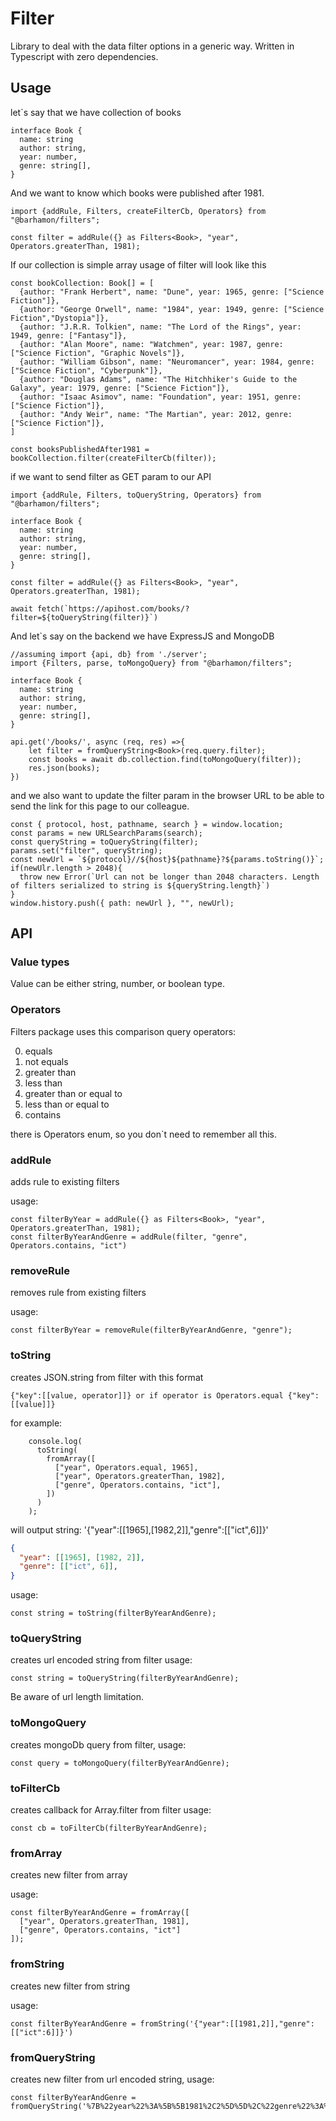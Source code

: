 # Filter

Library to deal with the data filter options in a generic way. 
Written in Typescript with zero dependencies.

## Usage

let`s say that we have collection of books

```TS
interface Book {
  name: string
  author: string,
  year: number,
  genre: string[],
}
```

And we want to know which books were published after 1981.

```TS
import {addRule, Filters, createFilterCb, Operators} from "@barhamon/filters";

const filter = addRule({} as Filters<Book>, "year", Operators.greaterThan, 1981);
```

If our collection is simple array usage of filter will look like this

```TS
const bookCollection: Book[] = [
  {author: "Frank Herbert", name: "Dune", year: 1965, genre: ["Science Fiction"]},
  {author: "George Orwell", name: "1984", year: 1949, genre: ["Science Fiction","Dystopia"]},
  {author: "J.R.R. Tolkien", name: "The Lord of the Rings", year: 1949, genre: ["Fantasy"]},
  {author: "Alan Moore", name: "Watchmen", year: 1987, genre: ["Science Fiction", "Graphic Novels"]},
  {author: "William Gibson", name: "Neuromancer", year: 1984, genre: ["Science Fiction", "Cyberpunk"]},
  {author: "Douglas Adams", name: "The Hitchhiker's Guide to the Galaxy", year: 1979, genre: ["Science Fiction"]},
  {author: "Isaac Asimov", name: "Foundation", year: 1951, genre: ["Science Fiction"]},
  {author: "Andy Weir", name: "The Martian", year: 2012, genre: ["Science Fiction"]},
]

const booksPublishedAfter1981 =  bookCollection.filter(createFilterCb(filter));
```

if we want to send filter as GET param to our API

```TS
import {addRule, Filters, toQueryString, Operators} from "@barhamon/filters";

interface Book {
  name: string
  author: string,
  year: number,
  genre: string[],
}

const filter = addRule({} as Filters<Book>, "year", Operators.greaterThan, 1981);

await fetch(`https://apihost.com/books/?filter=${toQueryString(filter)}`)
```

And let`s say on the backend we have ExpressJS and MongoDB
```TS
//assuming import {api, db} from './server';
import {Filters, parse, toMongoQuery} from "@barhamon/filters";

interface Book {
  name: string
  author: string,
  year: number,
  genre: string[],
}

api.get('/books/', async (req, res) =>{
    let filter = fromQueryString<Book>(req.query.filter);
    const books = await db.collection.find(toMongoQuery(filter));
    res.json(books);
})
```
and we also want to update the filter param in the browser URL to be able to send the link for this page to our colleague.
```TS
const { protocol, host, pathname, search } = window.location;
const params = new URLSearchParams(search);
const queryString = toQueryString(filter);
params.set("filter", queryString);
const newUrl = `${protocol}//${host}${pathname}?${params.toString()}`;
if(newUlr.length > 2048){
  throw new Error(`Url can not be longer than 2048 characters. Length of filters serialized to string is ${queryString.length}`)
}
window.history.push({ path: newUrl }, "", newUrl);
```

## API

### Value types
Value can be either string, number, or boolean type.

### Operators
Filters package uses this comparison query operators:

0. equals
1. not equals
2. greater than
3. less than
4. greater than or equal to
5. less than or equal to
6. contains

there is Operators enum, so you don`t need to remember all this.

### addRule
adds rule to existing filters

usage:
```TS
const filterByYear = addRule({} as Filters<Book>, "year", Operators.greaterThan, 1981);
const filterByYearAndGenre = addRule(filter, "genre", Operators.contains, "ict")
```
### removeRule
removes rule from existing filters

usage:
```TS
const filterByYear = removeRule(filterByYearAndGenre, "genre");
```

### toString
creates JSON.string from filter with this format
```
{"key":[[value, operator]]} or if operator is Operators.equal {"key":[[value]]}
```
for example:
```TS
    console.log(
      toString(
        fromArray([
          ["year", Operators.equal, 1965],
          ["year", Operators.greaterThan, 1982],
          ["genre", Operators.contains, "ict"],
        ])
      )
    );
```
will output string: '{"year":[\[1965],[1982,2]],"genre":[\["ict",6]]}'
```JSON
{
  "year": [[1965], [1982, 2]],
  "genre": [["ict", 6]],
}
```


usage:
```TS
const string = toString(filterByYearAndGenre);
```
### toQueryString
creates url encoded string from filter
usage:
```TS
const string = toQueryString(filterByYearAndGenre);
```
Be aware of url length limitation. 
### toMongoQuery
creates mongoDb query from filter,
usage:
```TS
const query = toMongoQuery(filterByYearAndGenre);
```
### toFilterCb
creates callback for Array.filter from filter
usage:
```TS
const cb = toFilterCb(filterByYearAndGenre);
```

### fromArray
creates new filter from array

usage:
```TS
const filterByYearAndGenre = fromArray([
  ["year", Operators.greaterThan, 1981],
  ["genre", Operators.contains, "ict"]
]);
```
### fromString
creates new filter from string

usage:
```TS
const filterByYearAndGenre = fromString('{"year":[[1981,2]],"genre":[["ict":6]]}')
```
### fromQueryString
creates new filter from url encoded string,
usage:
```TS
const filterByYearAndGenre = fromQueryString('%7B%22year%22%3A%5B%5B1981%2C2%5D%5D%2C%22genre%22%3A%5B%5B%22ict%22%2C6%5D%5D%7D')
```
